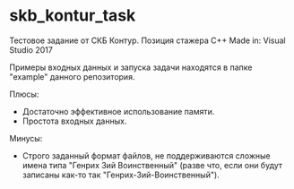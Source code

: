# skb_kontur_task
Тестовое задание от СКБ Контур. Позиция стажера С++
Made in: Visual Studio 2017

Примеры входных данных и запуска задачи находятся в папке "example" данного репозитория.

Плюсы:
+ Достаточно эффективное использование памяти.
+ Простота входных данных.

Минусы:
- Строго заданный формат файлов, не поддерживаются сложные имена типа "Генрих 3ий Воинственный" (разве что, если они будут записаны как-то так "Генрих-3ий-Воинственный").
